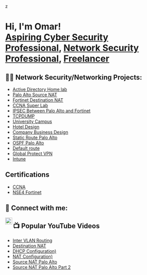 z<h1>Hi, I'm Omar! <br/><a href="https://github.com/Omar-03-UX"> Aspiring Cyber Security Professional</a>, <a href="https://www.linkedin.com/in/joshmadakor/">Network Security Professional</a>, <a href="https://www.youtube.com/c/joshmadakor">Freelancer</a></h1>

<h2>👨‍💻 Network Security/Networking Projects:</h2>

- [Active Directory Home lab ](https://github.com/Omar-03-UX/Active-Directory-)
- [Palo Alto Source NAT ](https://github.com/Omar-03-UX/Palo-Alto-Source-NAT-)
- [Fortinet Destination NAT](https://github.com/Omar-03-UX/Fortinet-Destination-NAT)
- [CCNA Super Lab ](https://github.com/Omar-03-UX/CCNA-Super-Lab)
- [IPSEC Between Palo Alto and Fortinet](https://github.com/Omar-03-UX/IPSEC-Configuration-)
- [TCPDUMP](https://github.com/Omar-03-UX/TCP-dump-)
- [University Campus](https://github.com/Omar-03-UX/University-Campus-)
- [Hotel Design](https://github.com/Omar-03-UX/Hotel-Network-Design)
- [Company Business Design ](https://github.com/Omar-03-UX/Company-Business-System-Network-Design)
- [Static Route Palo Alto ](https://github.com/Omar-03-UX/-Static-route-Palo-Alto)
- [OSPF Palo Alto ](https://github.com/Omar-03-UX/OSPF-Palo-Alto)
- [Default route ](https://github.com/Omar-03-UX/Default-route-Palo-Alto)
- [Global Protect VPN](https://github.com/Omar-03-UX/Global-Protect-VPN)
- [Intune](https://github.com/Omar-03-UX/Intune-Autopilot )

## Certifications
- [CCNA](https://cp.certmetrics.com/cisco/en/credentials/status/11395643)
- [NSE4 Fortinet](https://training.fortinet.com/mod/customcert/view.php?id=2187)
  
<h2> 🤳 Connect with me:</h2>

[<img align="left" alt="OmarObsiye | LinkedIn" width="22px" src="https://cdn.jsdelivr.net/npm/simple-icons@v3/icons/linkedin.svg" />][linkedin]

[linkedin]: https://linkedin.com/in/omar-o-794ba4120/

<h2>📺 Popular YouTube Videos</h2>

- [Inter VLAN Routing](https://www.youtube.com/watch?v=hjfQxRtueAY) 
- [Destination NAT](https://www.youtube.com/watch?v=2V7Lc8-u0Yw)
- [DHCP Configuration)](https://www.youtube.com/watch?v=kWq5ZYw9mSo)
- [NAT Configuration)](https://www.youtube.com/watch?v=C6OWVqds3yU)
- [Source NAT Palo Alto](https://www.youtube.com/watch?v=NH1tamHfwac)
- [Source NAT Palo Alto Part 2](https://www.youtube.com/watch?v=CGW2SQ0DBGc)

<!--
**Omar-03-UX/Omar-03-UX** is a ✨ _special_ ✨ repository because its `README.md` (this file) appears on your GitHub profile.

Here are some ideas to get you started:

- 🔭 I’m currently working on ...
- 🌱 I’m currently learning ...
- 👯 I’m looking to collaborate on ...
- 🤔 I’m looking for help with ...
- 💬 Ask me about ...
- 📫 How to reach me: ...
